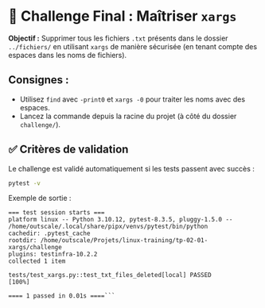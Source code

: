 # 🎯 Challenge Final : Maîtriser `xargs`

**Objectif :** Supprimer tous les fichiers `.txt` présents dans le dossier `../fichiers/` en utilisant `xargs` de manière sécurisée (en tenant compte des espaces dans les noms de fichiers).

## Consignes :

- Utilisez `find` avec `-print0` et `xargs -0` pour traiter les noms avec des espaces.
- Lancez la commande depuis la racine du projet (à côté du dossier `challenge/`).

## ✅ Critères de validation

Le challenge est validé automatiquement si les tests passent avec succès :

```bash
pytest -v
```

Exemple de sortie :

```plaintext
=== test session starts ===
platform linux -- Python 3.10.12, pytest-8.3.5, pluggy-1.5.0 -- /home/outscale/.local/share/pipx/venvs/pytest/bin/python
cachedir: .pytest_cache
rootdir: /home/outscale/Projets/linux-training/tp-02-01-xargs/challenge
plugins: testinfra-10.2.2
collected 1 item

tests/test_xargs.py::test_txt_files_deleted[local] PASSED                                               [100%]

==== 1 passed in 0.01s ====```
